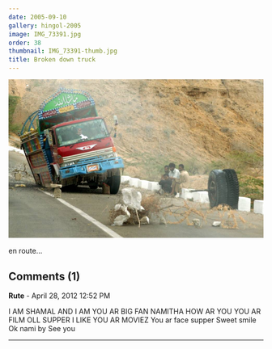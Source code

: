 ```yaml
---
date: 2005-09-10
gallery: hingol-2005
image: IMG_73391.jpg
order: 38
thumbnail: IMG_73391-thumb.jpg
title: Broken down truck
---
```


![Broken down truck](./IMG_73391.jpg)

en route...

<div id="comments">

## Comments (1)

**Rute** - April 28, 2012 12:52 PM

I AM SHAMAL AND I AM YOU AR BIG FAN NAMITHA HOW AR YOU YOU AR FILM OLL SUPPER I LIKE YOU AR MOVIEZ You ar face supper Sweet smile Ok nami by See you

---

</div>